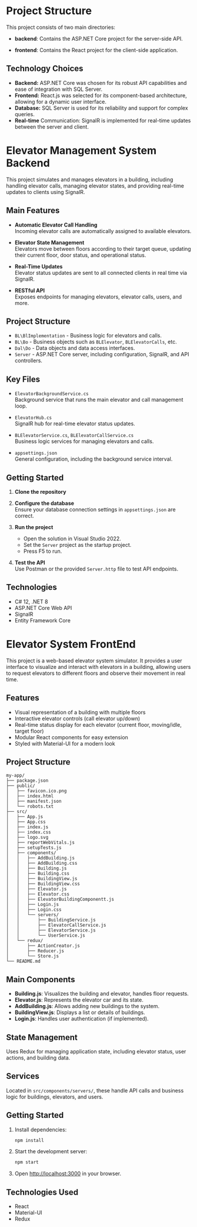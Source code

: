 # Project Structure

This project consists of two main directories:

- **backend**: Contains the ASP.NET Core project for the server-side API.

- **frontend**: Contains the React project for the client-side application.

## Technology Choices

- **Backend:** ASP.NET Core was chosen for its robust API capabilities and ease of integration with SQL Server.
- **Frontend:** React.js was selected for its component-based architecture, allowing for a dynamic user interface.
- **Database:** SQL Server is used for its reliability and support for complex queries.
- **Real-time** Communication: SignalR is implemented for real-time updates between the server and client.

# Elevator Management System Backend

This project simulates and manages elevators in a building, including handling elevator calls, managing elevator states, and providing real-time updates to clients using SignalR.

## Main Features

- **Automatic Elevator Call Handling**  
  Incoming elevator calls are automatically assigned to available elevators.

- **Elevator State Management**  
  Elevators move between floors according to their target queue, updating their current floor, door status, and operational status.

- **Real-Time Updates**  
  Elevator status updates are sent to all connected clients in real time via SignalR.

- **RESTful API**  
  Exposes endpoints for managing elevators, elevator calls, users, and more.

## Project Structure

- `BL\BlImplementation` - Business logic for elevators and calls.
- `BL\Bo` - Business objects such as `BLElevator`, `BLElevatorCalls`, etc.
- `Dal\Do` - Data objects and data access interfaces.
- `Server` - ASP.NET Core server, including configuration, SignalR, and API controllers.

## Key Files

- `ElevatorBackgroundService.cs`  
  Background service that runs the main elevator and call management loop.

- `ElevatorHub.cs`  
  SignalR hub for real-time elevator status updates.

- `BLElevatorService.cs`, `BLElevatorCallService.cs`  
  Business logic services for managing elevators and calls.

- `appsettings.json`  
  General configuration, including the background service interval.

## Getting Started

1. **Clone the repository**

2. **Configure the database**  
   Ensure your database connection settings in `appsettings.json` are correct.

3. **Run the project**
   - Open the solution in Visual Studio 2022.
   - Set the `Server` project as the startup project.
   - Press F5 to run.

4. **Test the API**  
   Use Postman or the provided `Server.http` file to test API endpoints.

## Technologies

- C# 12, .NET 8
- ASP.NET Core Web API
- SignalR
- Entity Framework Core

# Elevator System FrontEnd

This project is a web-based elevator system simulator. It provides a user interface to visualize and interact with elevators in a building, allowing users to request elevators to different floors and observe their movement in real time.

## Features
- Visual representation of a building with multiple floors
- Interactive elevator controls (call elevator up/down)
- Real-time status display for each elevator (current floor, moving/idle, target floor)
- Modular React components for easy extension
- Styled with Material-UI for a modern look

## Project Structure
```
my-app/
├── package.json
├── public/
│   ├── favicon.ico.png
│   ├── index.html
│   ├── manifest.json
│   └── robots.txt
├── src/
│   ├── App.js
│   ├── App.css
│   ├── index.js
│   ├── index.css
│   ├── logo.svg
│   ├── reportWebVitals.js
│   ├── setupTests.js
│   ├── components/
│   │   ├── AddBuilding.js
│   │   ├── AddBuilding.css
│   │   ├── Building.js
│   │   ├── Building.css
│   │   ├── BuildingView.js
│   │   ├── BuildingView.css
│   │   ├── Elevator.js
│   │   ├── Elevator.css
│   │   ├── ElevatorBuildingComponentt.js
│   │   ├── Login.js
│   │   ├── Login.css
│   │   └── servers/
│   │       ├── BuildingService.js
│   │       ├── ElevatorCallService.js
│   │       ├── ElevatorService.js
│   │       └── UserService.js
│   └── redux/
│       ├── ActionCreator.js
│       ├── Reducer.js
│       └── Store.js
└── README.md
```

## Main Components
- **Building.js**: Visualizes the building and elevator, handles floor requests.
- **Elevator.js**: Represents the elevator car and its state.
- **AddBuilding.js**: Allows adding new buildings to the system.
- **BuildingView.js**: Displays a list or details of buildings.
- **Login.js**: Handles user authentication (if implemented).

## State Management
Uses Redux for managing application state, including elevator status, user actions, and building data.

## Services
Located in `src/components/servers/`, these handle API calls and business logic for buildings, elevators, and users.

## Getting Started
1. Install dependencies:
   ```bash
   npm install
   ```
2. Start the development server:
   ```bash
   npm start
   ```
3. Open [http://localhost:3000](http://localhost:3000) in your browser.

## Technologies Used
- React
- Material-UI
- Redux
